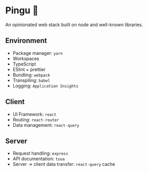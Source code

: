 # Pingu 🐧
An opinionated web stack built on node and well-known libraries.

## Environment

- Package manager: `yarn`
- Workspaces
- TypeScript
- ESlint + prettier
- Bundling: `webpack`
- Transpiling: `babel`
- Logging: `Application Insights`

## Client

- UI Framework: `react`
- Routing: `react-router`
- Data management: `react-query`

## Server

- Request handling: `express`
- API documentation: `tsoa`
- Server -> client data transfer: `react-query` cache